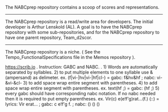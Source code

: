The NABCprep repository contains a scoop of scores and representations.

---
The NABCprep repository is a read/write area for developers.
The initial developer is Arthur Lenskold (AL).
A goal is to have the NABCprep repository with some sub-repositories,
and for the NABCprep repository to have one parent repository, Team_d2scor.

---
The NABCprep repository is a niche.
( See the Tempo_FunctionalSpecifications file in the Memos repository ).

https://scrib.io
.
Instruction:  GABC and NABC.
.
1)
Words are automatically separated by syllables.
2)
to put multiple elements to one syllable use & (ampersand) as delimeter.
ex. (f|vi-|hv|vi-|hf|cl-) = gabc: f&hv&hf ; nabc: vi-&vi-&cl-
3)
to add space wrap entire segment with parentheses.
4)
to add space wrap entire segment with parentheses. ex. text(hf ;) = gabc: (hf ;)
5)
every gabc should have corresponding nabc notation. If no nabc needed then it is required to put empty parentheses.
ex. Vir(c) e(e!f'g)rat...(f.) (::) = lyrics: Vir erat... ; gabc: c e!f'g f. ; nabc: () () ()
